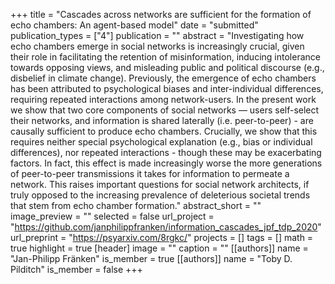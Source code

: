 +++
title = "Cascades across networks are sufficient for the formation of echo chambers: An agent-based model"
date = "submitted"
publication_types = ["4"]
publication = ""
abstract = "Investigating how echo chambers emerge in social networks is increasingly crucial, given their role in facilitating the retention of misinformation, inducing intolerance towards opposing views, and misleading public and political discourse (e.g., disbelief in climate change). Previously, the emergence of echo chambers has been attributed to psychological biases and inter-individual differences, requiring repeated interactions among network-users. In the present work we show that two core components of social networks — users self-select their networks, and information is shared laterally (i.e. peer-to-peer) - are causally sufficient to produce echo chambers. Crucially, we show that this requires neither special psychological explanation (e.g., bias or individual differences), nor repeated interactions - though these may be exacerbating factors. In fact, this effect is made increasingly worse the more generations of peer-to-peer transmissions it takes for information to permeate a network. This raises important questions for social network architects, if truly opposed to the increasing prevalence of deleterious societal trends that stem from echo chamber formation."
abstract_short = ""
image_preview = ""
selected = false
url_project = "https://github.com/janphilippfranken/information_cascades_jpf_tdp_2020"
url_preprint = "https://psyarxiv.com/8rgkc/"
projects = []
tags = []
math = true
highlight = true
[header]
image = ""
caption = ""
[[authors]]
	name = "Jan-Philipp Fränken"
	is_member = true
[[authors]]
	name = "Toby D. Pilditch"
	is_member = false
+++
